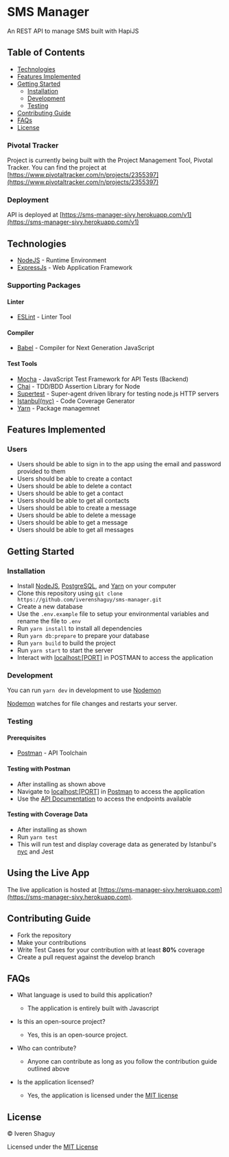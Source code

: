# SMS Manager

An REST API to manage SMS built with HapiJS

## Table of Contents

* [Technologies](#technologies)
* [Features Implemented](#features-implemented)
* [Getting Started](#getting-started)
  * [Installation](#installation)
  * [Development](#development)
  * [Testing](#testing)
* [Contributing Guide](#contributing-guide)
* [FAQs](#faqs)
* [License](#license)

### Pivotal Tracker

Project is currently being built with the Project Management Tool, Pivotal Tracker.
You can find the project at [https://www.pivotaltracker.com/n/projects/2355397](https://www.pivotaltracker.com/n/projects/2355397)

### Deployment

API is deployed at [https://sms-manager-sivy.herokuapp.com/v1](https://sms-manager-sivy.herokuapp.com/v1)

## Technologies

* [NodeJS](https://nodejs.org/) - Runtime Environment
* [ExpressJs](https://expressjs.com/) - Web Application Framework

### Supporting Packages

#### Linter

* [ESLint](https://eslint.org/) - Linter Tool

#### Compiler

* [Babel](https://eslint.org/) - Compiler for Next Generation JavaScript

#### Test Tools

* [Mocha](https://mochajs.org/) - JavaScript Test Framework for API Tests (Backend)
* [Chai](http://chaijs.com/) - TDD/BDD Assertion Library for Node
* [Supertest](https://github.com/visionmedia/supertest) - Super-agent driven
  library for testing node.js HTTP servers
* [Istanbul(nyc)](https://istanbul.js.org/) - Code Coverage Generator
* [Yarn](https://yarnpkg.org/) - Package managemnet

## Features Implemented

### Users

* Users should be able to sign in to the app using the email and password provided to them
* Users should be able to create a contact
* Users should be able to delete a contact
* Users should be able to get a contact
* Users should be able to get all contacts
* Users should be able to create a message
* Users should be able to delete a message
* Users should be able to get a message
* Users should be able to get all messages

## Getting Started

### Installation

* Install [NodeJS](https://nodejs.org/), [PostgreSQL](https://www.postgresql.org/), and [Yarn](https://www.yarnpkg.org/) on your computer
* Clone this repository using `git clone https://github.com/iverenshaguy/sms-manager.git`
* Create a new database
* Use the `.env.example` file to setup your environmental variables and rename the file to `.env`
* Run `yarn install` to install all dependencies
* Run `yarn db:prepare` to prepare your database
* Run `yarn build` to build the project
* Run `yarn start` to start the server
* Interact with [localhost:[PORT]](http://localhost:[PORT]/) in POSTMAN to access the application

### Development

You can run `yarn dev` in development to use [Nodemon](https://nodemon.io/)

[Nodemon](https://nodemon.io/) watches for file changes and restarts your server.

### Testing

#### Prerequisites

* [Postman](https://getpostman.com/) - API Toolchain

#### Testing with Postman

* After installing as shown above
* Navigate to [localhost:[PORT]](http://localhost:[PORT]/) in [Postman](https://getpostman.com/) to access the application
* Use the [API Documentation](https://sms-manager-sivy.herokuapp.com/documentation) to access the endpoints available

#### Testing with Coverage Data

* After installing as shown
* Run `yarn test`
* This will run test and display coverage data as generated by
  Istanbul's [nyc](https://github.com/istanbuljs/nyc) and Jest

## Using the Live App

The live application is hosted at [https://sms-manager-sivy.herokuapp.com](https://sms-manager-sivy.herokuapp.com).

## Contributing Guide

* Fork the repository
* Make your contributions
* Write Test Cases for your contribution with at least **80%** coverage
* Create a pull request against the develop branch

## FAQs

* What language is used to build this application?

  * The application is entirely built with Javascript

* Is this an open-source project?

  * Yes, this is an open-source project.

* Who can contribute?

  * Anyone can contribute as long as you follow the contribution guide outlined above

* Is the application licensed?

  * Yes, the application is licensed under the [MIT license](https://github.com/iverenshaguy/sms-manager/blob/develop/LICENSE)

## License

&copy; Iveren Shaguy

Licensed under the [MIT License](https://github.com/iverenshaguy/sms-manager/blob/develop/LICENSE)
